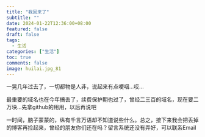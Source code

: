 ```yaml
---
title: "我回来了"
subtitle: ""
date: 2024-01-22T12:36:00+08:00
featured: false
draft: false
tags:
  - 生活
categories: ["生活"]
toc: true
comments: false
image: huilai.jpg_81
---
```

一晃几年过去了，一切都物是人非，说起来有点哽咽...哎...

最重要的域名也在今年搞丢了，续费保护期也过了，曾经二三百的域名，现在要二万块...先拿github的用用，以后再说吧

一时间，脑子蒙蒙的，纵有千言万语却不知道说些什么。总之，接下来我会把丢掉的博客再捡起来，曾经的朋友你们还在吗？留言系统还没有弄好，可以联系Email
